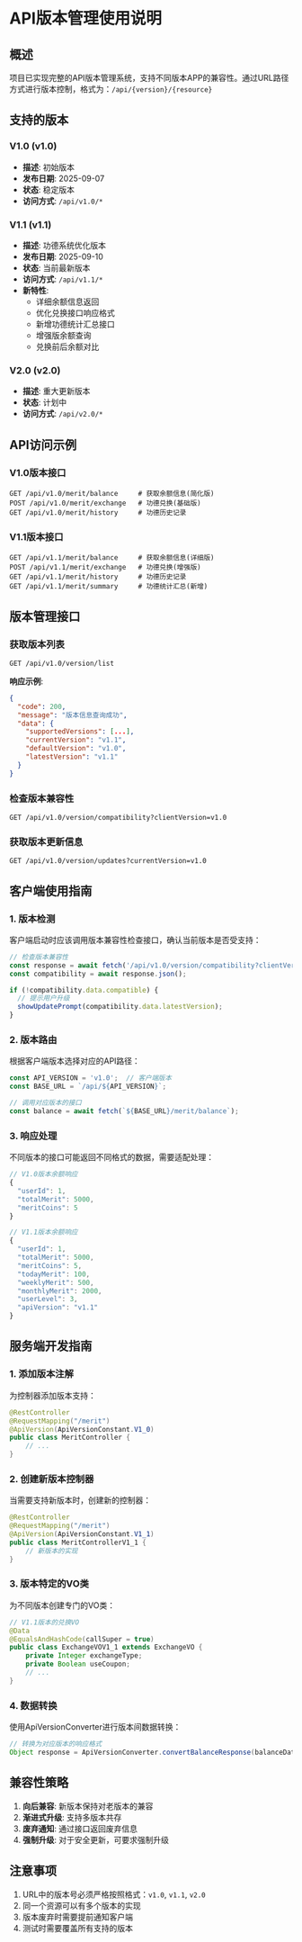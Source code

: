 # API版本管理使用说明

## 概述

项目已实现完整的API版本管理系统，支持不同版本APP的兼容性。通过URL路径方式进行版本控制，格式为：`/api/{version}/{resource}`

## 支持的版本

### V1.0 (v1.0)
- **描述**: 初始版本
- **发布日期**: 2025-09-07
- **状态**: 稳定版本
- **访问方式**: `/api/v1.0/*`

### V1.1 (v1.1)
- **描述**: 功德系统优化版本
- **发布日期**: 2025-09-10
- **状态**: 当前最新版本
- **访问方式**: `/api/v1.1/*`
- **新特性**:
  - 详细余额信息返回
  - 优化兑换接口响应格式
  - 新增功德统计汇总接口
  - 增强版余额查询
  - 兑换前后余额对比

### V2.0 (v2.0)
- **描述**: 重大更新版本
- **状态**: 计划中
- **访问方式**: `/api/v2.0/*`

## API访问示例

### V1.0版本接口
```
GET /api/v1.0/merit/balance     # 获取余额信息(简化版)
POST /api/v1.0/merit/exchange   # 功德兑换(基础版)
GET /api/v1.0/merit/history     # 功德历史记录
```

### V1.1版本接口
```
GET /api/v1.1/merit/balance     # 获取余额信息(详细版)
POST /api/v1.1/merit/exchange   # 功德兑换(增强版)
GET /api/v1.1/merit/history     # 功德历史记录
GET /api/v1.1/merit/summary     # 功德统计汇总(新增)
```

## 版本管理接口

### 获取版本列表
```http
GET /api/v1.0/version/list
```

**响应示例**:
```json
{
  "code": 200,
  "message": "版本信息查询成功",
  "data": {
    "supportedVersions": [...],
    "currentVersion": "v1.1",
    "defaultVersion": "v1.0",
    "latestVersion": "v1.1"
  }
}
```

### 检查版本兼容性
```http
GET /api/v1.0/version/compatibility?clientVersion=v1.0
```

### 获取版本更新信息
```http
GET /api/v1.0/version/updates?currentVersion=v1.0
```

## 客户端使用指南

### 1. 版本检测
客户端启动时应该调用版本兼容性检查接口，确认当前版本是否受支持：

```javascript
// 检查版本兼容性
const response = await fetch('/api/v1.0/version/compatibility?clientVersion=v1.0');
const compatibility = await response.json();

if (!compatibility.data.compatible) {
  // 提示用户升级
  showUpdatePrompt(compatibility.data.latestVersion);
}
```

### 2. 版本路由
根据客户端版本选择对应的API路径：

```javascript
const API_VERSION = 'v1.0';  // 客户端版本
const BASE_URL = `/api/${API_VERSION}`;

// 调用对应版本的接口
const balance = await fetch(`${BASE_URL}/merit/balance`);
```

### 3. 响应处理
不同版本的接口可能返回不同格式的数据，需要适配处理：

```javascript
// V1.0版本余额响应
{
  "userId": 1,
  "totalMerit": 5000,
  "meritCoins": 5
}

// V1.1版本余额响应
{
  "userId": 1,
  "totalMerit": 5000,
  "meritCoins": 5,
  "todayMerit": 100,
  "weeklyMerit": 500,
  "monthlyMerit": 2000,
  "userLevel": 3,
  "apiVersion": "v1.1"
}
```

## 服务端开发指南

### 1. 添加版本注解
为控制器添加版本支持：

```java
@RestController
@RequestMapping("/merit")
@ApiVersion(ApiVersionConstant.V1_0)
public class MeritController {
    // ...
}
```

### 2. 创建新版本控制器
当需要支持新版本时，创建新的控制器：

```java
@RestController
@RequestMapping("/merit")
@ApiVersion(ApiVersionConstant.V1_1)
public class MeritControllerV1_1 {
    // 新版本的实现
}
```

### 3. 版本特定的VO类
为不同版本创建专门的VO类：

```java
// V1.1版本的兑换VO
@Data
@EqualsAndHashCode(callSuper = true)
public class ExchangeVOV1_1 extends ExchangeVO {
    private Integer exchangeType;
    private Boolean useCoupon;
    // ...
}
```

### 4. 数据转换
使用ApiVersionConverter进行版本间数据转换：

```java
// 转换为对应版本的响应格式
Object response = ApiVersionConverter.convertBalanceResponse(balanceData, "v1.1");
```

## 兼容性策略

1. **向后兼容**: 新版本保持对老版本的兼容
2. **渐进式升级**: 支持多版本共存
3. **废弃通知**: 通过接口返回废弃信息
4. **强制升级**: 对于安全更新，可要求强制升级

## 注意事项

1. URL中的版本号必须严格按照格式：`v1.0`, `v1.1`, `v2.0`
2. 同一个资源可以有多个版本的实现
3. 版本废弃时需要提前通知客户端
4. 测试时需要覆盖所有支持的版本